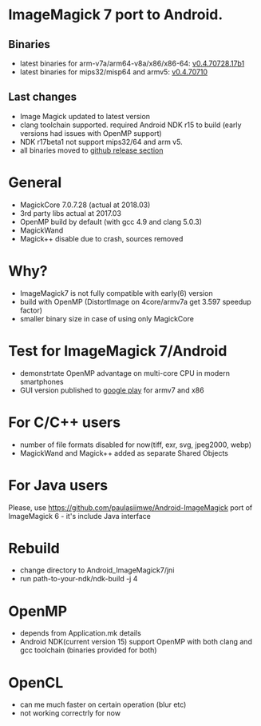 # ImageMagick 7 port to Android.
## Binaries 
 - latest binaries for arm-v7a/arm64-v8a/x86/x86-64: [v0.4.70728.17b1](https://github.com/ayaromenok/Android_ImageMagick7/releases/tag/v0.5.70728.17b1)
 - latest binaries for mips32/misp64 and armv5: [v0.4.70710](https://github.com/ayaromenok/Android_ImageMagick7/releases/tag/v0.4.70710)

## Last changes
 - Image Magick updated to latest version
 - clang toolchain supported. 
	required Android NDK r15 to build (early versions had issues with OpenMP support)
 - NDK r17beta1 not support mips32/64 and arm v5. 
 - all binaries moved to [github release section](https://github.com/ayaromenok/Android_ImageMagick7/releases)

# General
 - MagickCore 7.0.7.28 (actual at 2018.03)
 - 3rd party libs actual at 2017.03
 - OpenMP build by default (with gcc 4.9 and clang 5.0.3)
 - MagickWand
 - Magick++ disable due to crash, sources removed

# Why? 
 - ImageMagick7 is not fully compatible with early(6) version
 - build with OpenMP (DistortImage on 4core/armv7a get 3.597 speedup factor)
 - smaller binary size in case of using only MagickCore

# Test for ImageMagick 7/Android
 - demonstrtate OpenMP advantage on multi-core CPU in modern smartphones
 - GUI version published to [google play](https://play.google.com/store/apps/details?id=info.yaromenok.IM7Test) for armv7 and x86 

# For C/C++ users
 - number of file formats disabled for now(tiff, exr, svg, jpeg2000, webp)
 - MagickWand and Magick++ added as separate Shared Objects
 
# For Java users
 Please, use https://github.com/paulasiimwe/Android-ImageMagick port of ImageMagick 6 - it's include Java interface

# Rebuild
 - change directory to Android_ImageMagick7/jni
 - run path-to-your-ndk/ndk-build -j 4 
 
# OpenMP 
 - depends from Application.mk details
 - Android NDK(current version 15) support OpenMP with both clang and gcc toolchain (binaries provided for both) 

# OpenCL
 - can me much faster on certain operation (blur etc)
 - not working correctrly for now